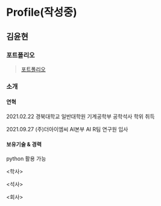 # Profile(작성중)

## 김윤현

### 포트폴리오

> [포트폴리오](portfolio.pptx)

### 소개

#### 연혁

2021.02.22 경북대학교 일반대학원 기계공학부 공학석사 학위 취득

2021.09.27 (주)더아이엠씨 AI본부 AI R팀 연구원 입사

#### 보유기술 & 경력

python 활용 가능

\<학사>

\<석사>

\<회사>

